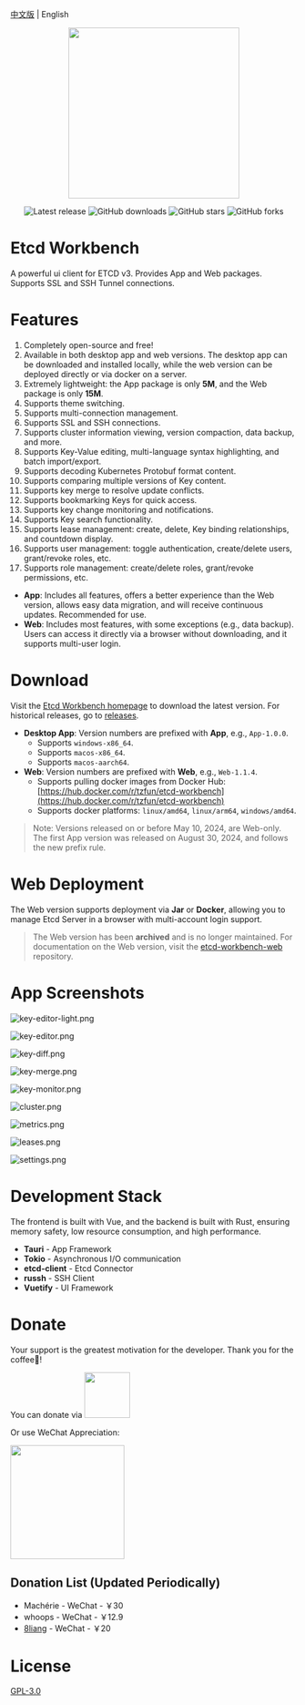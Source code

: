 [中文版](./README_ZH.md) | English

<div align=center>
<img src=app/src-tauri/icons/macos/icon.png width=300/>

</div>

<div align=center>

![Latest release](https://img.shields.io/github/release/tzfun/etcd-workbench) ![GitHub downloads](https://img.shields.io/github/downloads/tzfun/etcd-workbench/total) ![GitHub stars](https://img.shields.io/github/stars/tzfun/etcd-workbench) ![GitHub forks](https://img.shields.io/github/forks/tzfun/etcd-workbench)

</div>

# Etcd Workbench

A powerful ui client for ETCD v3. Provides App and Web packages. Supports SSL and SSH Tunnel connections.

# Features

1. Completely open-source and free!
2. Available in both desktop app and web versions. The desktop app can be downloaded and installed locally, while the web version can be deployed directly or via docker on a server.
3. Extremely lightweight: the App package is only **5M**, and the Web package is only **15M**.
4. Supports theme switching.
5. Supports multi-connection management.
6. Supports SSL and SSH connections.
7. Supports cluster information viewing, version compaction, data backup, and more.
8. Supports Key-Value editing, multi-language syntax highlighting, and batch import/export.
9. Supports decoding Kubernetes Protobuf format content.
10. Supports comparing multiple versions of Key content.
11. Supports key merge to resolve update conflicts.
12. Supports bookmarking Keys for quick access.
13. Supports key change monitoring and notifications.
14. Supports Key search functionality.
15. Supports lease management: create, delete, Key binding relationships, and countdown display.
16. Supports user management: toggle authentication, create/delete users, grant/revoke roles, etc.
17. Supports role management: create/delete roles, grant/revoke permissions, etc.

- **App**: Includes all features, offers a better experience than the Web version, allows easy data migration, and will receive continuous updates. Recommended for use.
- **Web**: Includes most features, with some exceptions (e.g., data backup). Users can access it directly via a browser without downloading, and it supports multi-user login.

# Download

Visit the [Etcd Workbench homepage](https://tzfun.github.io/etcd-workbench/) to download the latest version. For historical releases, go to [releases](https://github.com/tzfun/etcd-workbench/releases).

- **Desktop App**: Version numbers are prefixed with **App**, e.g., `App-1.0.0`.
    - Supports `windows-x86_64`.
    - Supports `macos-x86_64`.
    - Supports `macos-aarch64`.
- **Web**: Version numbers are prefixed with **Web**, e.g., `Web-1.1.4`.
    - Supports pulling docker images from Docker Hub: [https://hub.docker.com/r/tzfun/etcd-workbench](https://hub.docker.com/r/tzfun/etcd-workbench)
    - Supports docker platforms: `linux/amd64`, `linux/arm64`, `windows/amd64`.

> Note: Versions released on or before May 10, 2024, are Web-only. The first App version was released on August 30, 2024, and follows the new prefix rule.

# Web Deployment

The Web version supports deployment via **Jar** or **Docker**, allowing you to manage Etcd Server in a browser with multi-account login support.

> The Web version has been **archived** and is no longer maintained. For documentation on the Web version, visit the [etcd-workbench-web](https://github.com/tzfun/etcd-workbench-web/) repository.

# App Screenshots

![key-editor-light.png](screenshot/app/key-editor-light.png)

![key-editor.png](screenshot/app/key-editor.png)

![key-diff.png](screenshot/app/key-diff.png)

![key-merge.png](screenshot/app/merge.png)

![key-monitor.png](screenshot/app/key-monitor.png)

![cluster.png](screenshot/app/cluster.png)

![metrics.png](screenshot/app/metrics.png)

![leases.png](screenshot/app/leases.png)

![settings.png](screenshot/app/settings.png)

# Development Stack

The frontend is built with Vue, and the backend is built with Rust, ensuring memory safety, low resource consumption, and high performance.

- **Tauri** - App Framework
- **Tokio** - Asynchronous I/O communication
- **etcd-client** - Etcd Connector
- **russh** - SSH Client
- **Vuetify** - UI Framework

# Donate

Your support is the greatest motivation for the developer. Thank you for the coffee🍵!

You can donate via
<a href=https://paypal.me/beifengtz>
<img src=https://www.paypalobjects.com/paypal-ui/logos/svg/paypal-color.svg width=80/>
</a>

Or use WeChat Appreciation:
<div>
<img src=app/public/donate-wechat.jpg width=200/>
</div>

## Donation List (Updated Periodically)
- Machérie - WeChat - ￥30
- whoops - WeChat - ￥12.9
- [8liang](https://github.com/8liang) - WeChat - ￥20


# License

[GPL-3.0](LICENSE)